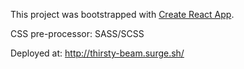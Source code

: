 This project was bootstrapped with [Create React App](https://github.com/facebookincubator/create-react-app).

CSS pre-processor: SASS/SCSS

Deployed at: http://thirsty-beam.surge.sh/